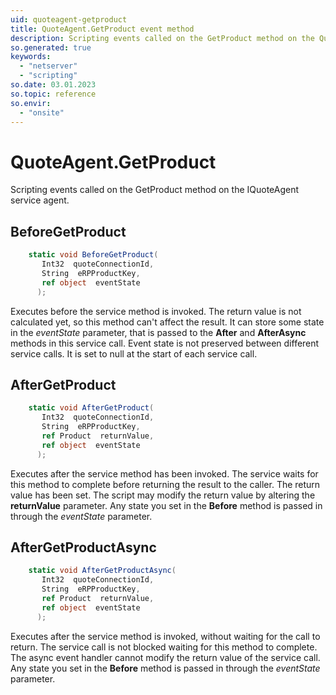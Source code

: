 ```yaml
---
uid: quoteagent-getproduct
title: QuoteAgent.GetProduct event method
description: Scripting events called on the GetProduct method on the QuoteAgent service agent.
so.generated: true
keywords:
  - "netserver"
  - "scripting"
so.date: 03.01.2023
so.topic: reference
so.envir:
  - "onsite"
---
```

# QuoteAgent.GetProduct

Scripting events called on the <see cref='M:SuperOffice.CRM.Services.IQuoteAgent.GetProduct'>GetProduct</see> method on the <see cref='IQuoteAgent'>IQuoteAgent</see>  service agent.

## BeforeGetProduct
```cs
    static void BeforeGetProduct(
       Int32  quoteConnectionId,
       String  eRPProductKey,
       ref object  eventState
      );
```
Executes before the service method is invoked.
The return value is not calculated yet, so this method can't affect the result.
It can store some state in the *eventState* parameter, that is passed to the **After** and **AfterAsync** methods in this service call.
Event state is not preserved between different service calls. It is set to null at the start of each service call.
## AfterGetProduct
```cs
    static void AfterGetProduct(
       Int32  quoteConnectionId,
       String  eRPProductKey,
       ref Product  returnValue,
       ref object  eventState
      );
```
Executes after the service method has been invoked. The service waits for this method to complete before returning the result to the caller.
The return value has been set. The script may modify the return value by altering the **returnValue** parameter.
Any state you set in the **Before** method is passed in through the *eventState* parameter.
## AfterGetProductAsync
```cs
    static void AfterGetProductAsync(
       Int32  quoteConnectionId,
       String  eRPProductKey,
       ref Product  returnValue,
       ref object  eventState
      );
```
Executes after the service method is invoked, without waiting for the call to return.
The service call is not blocked waiting for this method to complete.
The async event handler cannot modify the return value of the service call.
Any state you set in the **Before** method is passed in through the *eventState* parameter.


